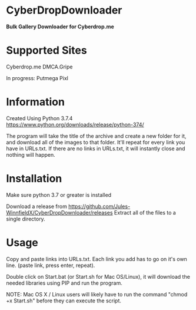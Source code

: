 # CyberDropDownloader
**Bulk Gallery Downloader for Cyberdrop.me**

# Supported Sites
Cyberdrop.me
DMCA.Gripe

In progress:
Putmega
Pixl

# Information

Created Using Python 3.7.4
https://www.python.org/downloads/release/python-374/

The program will take the title of the archive and create a new folder for it, and download all of the images to that folder. It'll repeat for every link you have in URLs.txt.
If there are no links in URLs.txt, it will instantly close and nothing will happen.

# Installation

Make sure python 3.7 or greater is installed

Download a release from https://github.com/Jules-WinnfieldX/CyberDropDownloader/releases
Extract all of the files to a single directory.

# Usage
Copy and paste links into URLs.txt. 
Each link you add has to go on it's own line. (paste link, press enter, repeat).

Double click on Start.bat (or Start.sh for Mac OS/Linux), it will download the needed libraries using PIP and run the program.

NOTE: Mac OS X / Linux users will likely have to run the command "chmod +x Start.sh" before they can execute the script.
